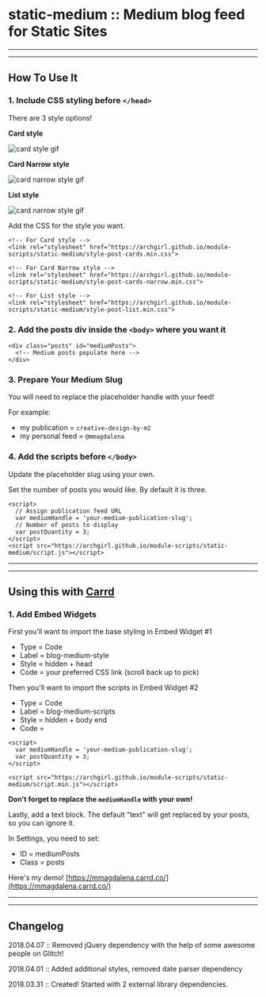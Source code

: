 # static-medium :: Medium blog feed for Static Sites

* * *
* * *

## How To Use It

### 1. Include CSS styling before `</head>`

There are 3 style options!

**Card style**

![card style gif](https://archgirl.github.io/module-scripts/static-medium/img/medium-hover-card.gif)

**Card Narrow style**

![card narrow style gif](https://archgirl.github.io/module-scripts/static-medium/img/medium-hover-card2.gif)

**List style**

![card narrow style gif](https://archgirl.github.io/module-scripts/static-medium/img/medium-hover-list.gif)

Add the CSS for the style you want.

```
<!-- For Card style -->
<link rel="stylesheet" href="https://archgirl.github.io/module-scripts/static-medium/style-post-cards.min.css">

<!-- For Card Narrow style -->
<link rel="stylesheet" href="https://archgirl.github.io/module-scripts/static-medium/style-post-cards-narrow.min.css">

<!-- For List style -->
<link rel="stylesheet" href="https://archgirl.github.io/module-scripts/static-medium/style-post-list.min.css">
```

### 2. Add the posts div inside the `<body>` where you want it

```
<div class="posts" id="mediumPosts">
  <!-- Medium posts populate here -->
</div>
```

### 3. Prepare Your Medium Slug

You will need to replace the placeholder handle with your feed!

For example:

- my publication = `creative-design-by-m2`
- my personal feed = `@mmagdalena`

### 4. Add the scripts before `</body>`

Update the placeholder slug using your own.

Set the number of posts you would like. By default it is three.

```
<script>
  // Assign publication feed URL
  var mediumHandle = 'your-medium-publication-slug';
  // Number of posts to display
  var postQuantity = 3;
</script>
<script src="https://archgirl.github.io/module-scripts/static-medium/script.js"></script>
```
* * *
* * *

## Using this with [Carrd](https://carrd.co/)

### 1. Add Embed Widgets

First you'll want to import the base styling in Embed Widget #1

- Type = Code
- Label = blog-medium-style
- Style = hidden + head
- Code = your preferred CSS link (scroll back up to pick)

Then you'll want to import the scripts in Embed Widget #2

- Type = Code
- Label = blog-medium-scripts
- Style = hidden + body end
- Code =

```
<script>
  var mediumHandle = 'your-medium-publication-slug';
  var postQuantity = 3;
</script>

<script src="https://archgirl.github.io/module-scripts/static-medium/script.min.js"></script>
```

**Don't forget to replace the `mediumHandle` with your own!**

Lastly, add a text block. The default "text" will get replaced by your posts, so you can ignore it.

In Settings, you need to set:

- ID = mediumPosts
- Class = posts

Here's my demo! [https://mmagdalena.carrd.co/](https://mmagdalena.carrd.co/)

* * *
* * *

## Changelog

2018.04.07 :: Removed jQuery dependency with the help of some awesome people on Glitch!

2018.04.01 :: Added additional styles, removed date parser dependency

2018.03.31 :: Created! Started with 2 external library dependencies.
